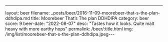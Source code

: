 ---
layout: beer
filename: _posts/beer/2016-11-09-moorebeer-that-s-the-plan-ddhdipa.md
title: Moorebeer That’s The plan DDHDIPA
category: beer
score: 9
beer-date: "2022-08-07"
desc: "Tastes how it looks. Quite malt heavy with more earthy hops"
permalink: /beer/:title.html
img: /img/list/moorebeer-that-s-the-plan-ddhdipa.jpeg---
